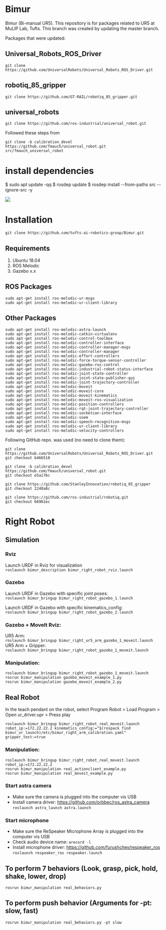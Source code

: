 # Bimur
Bimur (Bi-manual UR5). This repository is for packages related to UR5 at MuLIP Lab, Tufts. This branch was created by updating the master branch. 

Packages that were updated: 

## Universal_Robots_ROS_Driver
```
git clone https://github.com/UniversalRobots/Universal_Robots_ROS_Driver.git
```

## robotiq_85_gripper  
```
git clone https://github.com/GT-RAIL/robotiq_85_gripper.git
```

## universal_robots
```
git clone https://github.com/ros-industrial/universal_robot.git
```

Followed these steps from 
```
git clone -b calibration_devel https://github.com/fmauch/universal_robot.git src/fmauch_universal_robot
```
# install dependencies
$ sudo apt update -qq
$ rosdep update
$ rosdep install --from-paths src --ignore-src -y


<img src="pics/Bimur.png" align="middle">

# Installation

`git clone https://github.com/tufts-ai-robotics-group/Bimur.git`

## Requirements

1. Ubuntu 18.04
2. ROS Melodic
3. Gazebo x.x


## ROS Packages
```
sudo apt-get install ros-melodic-ur-msgs
sudo apt-get install ros-melodic-ur-client-library 

```

## Other Packages
```
sudo apt-get install ros-melodic-astra-launch
sudo apt-get install ros-melodic-catkin-virtualenv
sudo apt-get install ros-melodic-control-toolbox
sudo apt-get install ros-melodic-controller-interface
sudo apt-get install ros-melodic-controller-manager-msgs
sudo apt-get install ros-melodic-controller-manager
sudo apt-get install ros-melodic-effort-controllers
sudo apt-get install ros-melodic-force-torque-sensor-controller
sudo apt-get install ros-melodic-gazebo-ros-control
sudo apt-get install ros-melodic-industrial-robot-status-interface
sudo apt-get install ros-melodic-joint-state-controller
sudo apt-get install ros-melodic-joint-state-publisher-gui
sudo apt-get install ros-melodic-joint-trajectory-controller
sudo apt-get install ros-melodic-moveit
sudo apt-get install ros-melodic-moveit-core
sudo apt-get install ros-melodic-moveit-kinematics
sudo apt-get install ros-melodic-moveit-ros-visualization
sudo apt-get install ros-melodic-position-controllers
sudo apt-get install ros-melodic-rqt-joint-trajectory-controller
sudo apt-get install ros-melodic-socketcan-interface
sudo apt-get install ros-melodic-soem
sudo apt-get install ros-melodic-speech-recognition-msgs
sudo apt-get install ros-melodic-ur-client-library
sudo apt-get install ros-melodic-velocity-controllers

```




Following GitHub repo. was used (no need to clone them):
```
git clone https://github.com/UniversalRobots/Universal_Robots_ROS_Driver.git
git checkout b466518

git clone -b calibration_devel https://github.com/fmauch/universal_robot.git
git checkout e5a176c

git clone https://github.com/StanleyInnovation/robotiq_85_gripper
git checkout 2240a8c

git clone https://github.com/ros-industrial/robotiq.git
git checkout 66961ec
```

# Right Robot

## Simulation

### Rviz
Launch URDF in Rviz for visualization <br>
`roslaunch bimur_description bimur_right_robot_rviz.launch`

### Gazebo
Launch URDF in Gazebo with specific joint poses: <br>
`roslaunch bimur_bringup bimur_right_robot_gazebo_1.launch`

Launch URDF in Gazebo with specific kinematics_config: <br>
`roslaunch bimur_bringup bimur_right_robot_gazebo_2.launch`

### Gazebo + MoveIt Rviz:
UR5 Arm: <br>
`roslaunch bimur_bringup bimur_right_ur5_arm_gazebo_1_moveit.launch` <br>
UR5 Arm + Gripper: <br>
`roslaunch bimur_bringup bimur_right_robot_gazebo_1_moveit.launch`

### Manipulation:
```
roslaunch bimur_bringup bimur_right_robot_gazebo_1_moveit.launch
rosrun bimur_manipulation gazebo_moveit_example_1.py
rosrun bimur_manipulation gazebo_moveit_example_2.py
```

## Real Robot

In the teach pendant on the robot, select Program Robot > Load Program > Open ur_driver.upr > Press play <br>

`roslaunch bimur_bringup bimur_right_robot_real_moveit.launch robot_ip:=172.22.22.2 kinematics_config:="$(rospack find bimur_ur_launch)/etc/bimur_right_arm_calibration.yaml" gripper_test:=true`

### Manipulation:
```
roslaunch bimur_bringup bimur_right_robot_real_moveit.launch robot_ip:=172.22.22.2
rosrun bimur_manipulation real_actionclient_example.py
rosrun bimur_manipulation real_moveit_example.py
```

### Start astra camera
- Make sure the camera is plugged into the computer vis USB <br>
- Install camera driver: https://github.com/orbbec/ros_astra_camera <br>
`roslaunch astra_launch astra.launch`

### Start microphone
- Make sure the ReSpeaker Microphone Array is plugged into the computer vis USB <br>
- Check audio device name: `arecord -l` <br>
- Install microphone driver: https://github.com/furushchev/respeaker_ros <br>
`roslaunch respeaker_ros respeaker.launch`

## To perform 7 behaviors (Look, grasp, pick, hold, shake, lower, drop)
`rosrun bimur_manipulation real_behaviors.py`

## To perform push behavior (Arguments for -pt: slow, fast)
`rosrun bimur_manipulation real_behaviors.py -pt slow`
